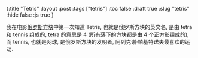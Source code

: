 {:title "Tetris"
 :layout :post
 :tags ["tetris"]
 :toc false
 :draft true
 :slug "tetris"
 :hide false
 :js true
 }
 
我在电影[俄罗斯方块](http://movie.mtime.com/234329)中第一次知道 Tetris, 也就是俄罗斯方块的英文名, 是由 tetra 和 tennis 组成的, tetra 的意思是 4 (所有落下的方块都是由 4 个正方形组成的), 而 tennis, 也就是网球, 是俄罗斯方块的发明者, 阿列克谢·帕基特诺夫最喜欢的运动.

<div>
  <canvas id="canvas" width="600" height="430"></canvas>
</div>
